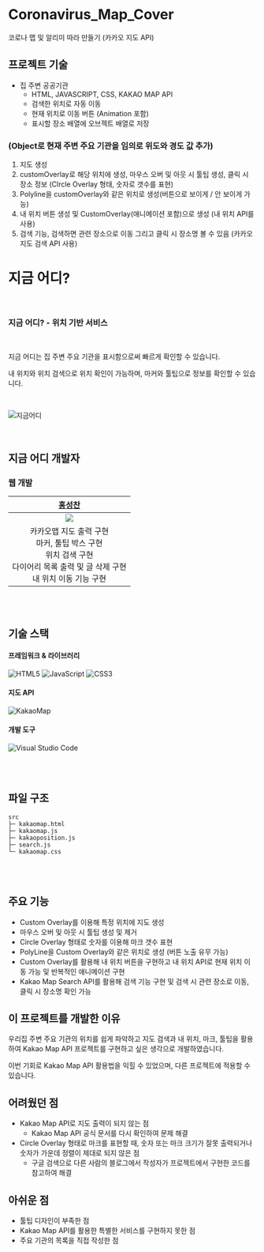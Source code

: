 # Coronavirus_Map_Cover
코로나 맵 및 알리미 따라 만들기 (카카오 지도 API)

## 프로젝트 기술
* 집 주변 공공기관   
    * HTML, JAVASCRIPT, CSS, KAKAO MAP API
    * 검색한 위치로 자동 이동
    * 현재 위치로 이동 버튼 (Animation 포함)
    * 표시할 장소 배열에 오브젝트 배열로 저장   

### (Object로 현재 주변 주요 기관을 임의로 위도와 경도 값 추가)
1. 지도 생성
2. customOverlay로 해당 위치에 생성, 마우스 오버 및 아웃 시 툴팁 생성, 클릭 시 장소 정보 (Clrcle Overlay 형태, 숫자로 갯수를 표현)
3. Polyline을 customOverlay와 같은 위치로 생성(버튼으로 보이게 / 안 보이게 가능)
4. 내 위치 버튼 생성 및 CustomOverlay(애니메이션 포함)으로 생성 (내 위치 API를 사용)
5. 검색 기능, 검색하면 관련 장소으로 이동 그리고 클릭 시 장소명 볼 수 있음 (카카오 지도 검색 API 사용)

# 지금 어디?

<br/>

### **지금 어디?** - 위치 기반 서비스

<br/>

지금 어디는 집 주변 주요 기관을 표시함으로써 빠르게 확인할 수 있습니다.   

내 위치와 위치 검색으로 위치 확인이 가능하며, 마커와 툴팁으로 정보를 확인할 수 있습니다.   

<br/>

![지금어디](https://github.com/Hschan2/ToyProject/blob/master/KakaoMAP/image/home_town.gif?raw=true)

<br/>

## 지금 어디 개발자

### 웹 개발
| [홍성찬](https://github.com/Hschan2) |
| :---: |
| ![](https://avatars.githubusercontent.com/u/39434913?v=4) |
| 카카오맵 지도 출력 구현 <br/> 마커, 툴팁 박스 구현 <br/> 위치 검색 구현 <br/> 다이어리 목록 출력 및 글 삭제 구현 <br/> 내 위치 이동 기능 구현 |

<br/>
<br/>

## 기술 스택

#### 프레임워크 & 라이브러리
![HTML5](https://img.shields.io/badge/html5-%23E34F26.svg?style=for-the-badge&logo=html5&logoColor=white)
![JavaScript](https://img.shields.io/badge/javascript-%23323330.svg?style=for-the-badge&logo=javascript&logoColor=%23F7DF1E)
![CSS3](https://img.shields.io/badge/css3-%231572B6.svg?style=for-the-badge&logo=css3&logoColor=white)

#### 지도 API
![KakaoMap](https://img.shields.io/badge/KakaoMap-ffcd00.svg?style=for-the-badge&logo=KakaoMap&logoColor=000000)

#### 개발 도구
![Visual Studio Code](https://img.shields.io/badge/Visual%20Studio%20Code-0078d7.svg?style=for-the-badge&logo=visual-studio-code&logoColor=white)

<br/>
<br/>

## 파일 구조
```
src
├─ kakaomap.html
├─ kakaomap.js
├─ kakaoposition.js
├─ search.js
└─ kakaomap.css
```

<br/>
<br/>

## 주요 기능
* Custom Overlay를 이용해 특정 위치에 지도 생성
* 마우스 오버 및 아웃 시 툴팁 생성 및 제거
* Circle Overlay 형태로 숫자를 이용해 마크 갯수 표현
* PolyLine을 Custom Overlay와 같은 위치로 생성 (버튼 노출 유무 가능)
* Custom Overlay를 활용해 내 위치 버튼을 구현하고 내 위치 API로 현재 위치 이동 가능 및 반복적인 애니메이션 구현
* Kakao Map Search API를 활용해 검색 기능 구현 및 검색 시 관련 장소로 이동, 클릭 시 장소명 확인 가능

## 이 프로젝트를 개발한 이유
우리집 주변 주요 기관의 위치를 쉽게 파악하고 지도 검색과 내 위치, 마크, 툴팁을 활용하여 Kakao Map API 프로젝트를 구현하고 싶은 생각으로 개발하였습니다.   

이번 기회로 Kakao Map API 활용법을 익힐 수 있었으며, 다른 프로젝트에 적용할 수 있습니다.   

## 어려웠던 점
* Kakao Map API로 지도 출력이 되지 않는 점
    * Kakao Map API 공식 문서를 다시 확인하여 문제 해결
* Circle Overlay 형태로 마크를 표현할 때, 숫자 또는 마크 크기가 잘못 출력되거나 숫자가 가운데 정렬이 제대로 되지 않은 점
    * 구글 검색으로 다른 사람의 블로그에서 작성자가 프로젝트에서 구현한 코드를 참고하여 해결

## 아쉬운 점
* 툴팁 디자인이 부족한 점
* Kakao Map API를 활용한 특별한 서비스를 구현하지 못한 점
* 주요 기관의 목록을 직접 작성한 점